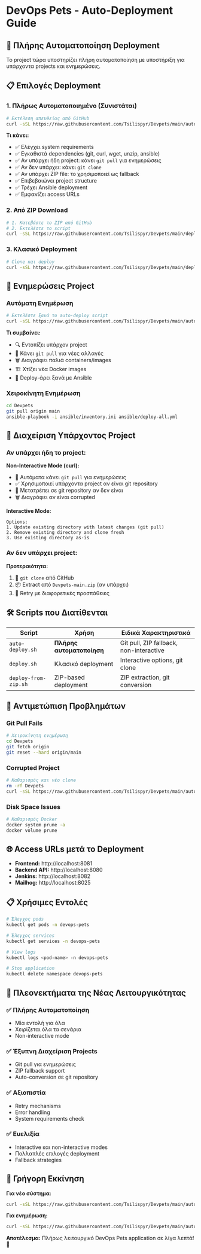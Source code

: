 # DevOps Pets - Auto-Deployment Guide

## 🚀 Πλήρης Αυτοματοποίηση Deployment

Το project τώρα υποστηρίζει πλήρη αυτοματοποίηση με υποστήριξη για υπάρχοντα projects και ενημερώσεις.

## 📋 Επιλογές Deployment

### 1. **Πλήρως Αυτοματοποιημένο (Συνιστάται)**

```bash
# Εκτέλεση απευθείας από GitHub
curl -sSL https://raw.githubusercontent.com/Tsilispyr/Devpets/main/auto-deploy.sh | bash
```

**Τι κάνει:**
- ✅ Ελέγχει system requirements
- ✅ Εγκαθιστά dependencies (git, curl, wget, unzip, ansible)
- ✅ Αν υπάρχει ήδη project: κάνει `git pull` για ενημερώσεις
- ✅ Αν δεν υπάρχει: κάνει `git clone`
- ✅ Αν υπάρχει ZIP file: το χρησιμοποιεί ως fallback
- ✅ Επιβεβαιώνει project structure
- ✅ Τρέχει Ansible deployment
- ✅ Εμφανίζει access URLs

### 2. **Από ZIP Download**

```bash
# 1. Κατεβάστε το ZIP από GitHub
# 2. Εκτελέστε το script
curl -sSL https://raw.githubusercontent.com/Tsilispyr/Devpets/main/deploy-from-zip.sh | bash
```

### 3. **Κλασικό Deployment**

```bash
# Clone και deploy
curl -sSL https://raw.githubusercontent.com/Tsilispyr/Devpets/main/deploy.sh | bash
```

## 🔄 Ενημερώσεις Project

### Αυτόματη Ενημέρωση

```bash
# Εκτελέστε ξανά το auto-deploy script
curl -sSL https://raw.githubusercontent.com/Tsilispyr/Devpets/main/auto-deploy.sh | bash
```

**Τι συμβαίνει:**
- 🔍 Εντοπίζει υπάρχον project
- 🔄 Κάνει `git pull` για νέες αλλαγές
- 🗑️ Διαγράφει παλιά containers/images
- 🏗️ Χτίζει νέα Docker images
- 🚀 Deploy-άρει ξανά με Ansible

### Χειροκίνητη Ενημέρωση

```bash
cd Devpets
git pull origin main
ansible-playbook -i ansible/inventory.ini ansible/deploy-all.yml
```

## 📁 Διαχείριση Υπάρχοντος Project

### Αν υπάρχει ήδη το project:

**Non-Interactive Mode (curl):**
- 🔄 Αυτόματα κάνει `git pull` για ενημερώσεις
- ✅ Χρησιμοποιεί υπάρχοντα project αν είναι git repository
- 🔧 Μετατρέπει σε git repository αν δεν είναι
- 🗑️ Διαγράφει αν είναι corrupted

**Interactive Mode:**
```
Options:
1. Update existing directory with latest changes (git pull)
2. Remove existing directory and clone fresh  
3. Use existing directory as-is
```

### Αν δεν υπάρχει project:

**Προτεραιότητα:**
1. 🐙 `git clone` από GitHub
2. 📦 Extract από `Devpets-main.zip` (αν υπάρχει)
3. 🔄 Retry με διαφορετικές προσπάθειες

## 🛠️ Scripts που Διατίθενται

| Script | Χρήση | Ειδικά Χαρακτηριστικά |
|--------|-------|----------------------|
| `auto-deploy.sh` | **Πλήρης αυτοματοποίηση** | Git pull, ZIP fallback, non-interactive |
| `deploy.sh` | Κλασικό deployment | Interactive options, git clone |
| `deploy-from-zip.sh` | ZIP-based deployment | ZIP extraction, git conversion |

## 🔧 Αντιμετώπιση Προβλημάτων

### Git Pull Fails
```bash
# Χειροκίνητη ενημέρωση
cd Devpets
git fetch origin
git reset --hard origin/main
```

### Corrupted Project
```bash
# Καθαρισμός και νέο clone
rm -rf Devpets
curl -sSL https://raw.githubusercontent.com/Tsilispyr/Devpets/main/auto-deploy.sh | bash
```

### Disk Space Issues
```bash
# Καθαρισμός Docker
docker system prune -a
docker volume prune
```

## 🌐 Access URLs μετά το Deployment

- **Frontend:** http://localhost:8081
- **Backend API:** http://localhost:8080  
- **Jenkins:** http://localhost:8082
- **Mailhog:** http://localhost:8025

## 📋 Χρήσιμες Εντολές

```bash
# Έλεγχος pods
kubectl get pods -n devops-pets

# Έλεγχος services  
kubectl get services -n devops-pets

# View logs
kubectl logs <pod-name> -n devops-pets

# Stop application
kubectl delete namespace devops-pets
```

## 🎯 Πλεονεκτήματα της Νέας Λειτουργικότητας

### ✅ Πλήρης Αυτοματοποίηση
- Μία εντολή για όλα
- Χειρίζεται όλα τα σενάρια
- Non-interactive mode

### ✅ Έξυπνη Διαχείριση Projects
- Git pull για ενημερώσεις
- ZIP fallback support
- Auto-conversion σε git repository

### ✅ Αξιοπιστία
- Retry mechanisms
- Error handling
- System requirements check

### ✅ Ευελιξία
- Interactive και non-interactive modes
- Πολλαπλές επιλογές deployment
- Fallback strategies

## 🚀 Γρήγορη Εκκίνηση

**Για νέο σύστημα:**
```bash
curl -sSL https://raw.githubusercontent.com/Tsilispyr/Devpets/main/auto-deploy.sh | bash
```

**Για ενημέρωση:**
```bash
curl -sSL https://raw.githubusercontent.com/Tsilispyr/Devpets/main/auto-deploy.sh | bash
```

**Αποτέλεσμα:** Πλήρως λειτουργικό DevOps Pets application σε λίγα λεπτά! 🎉 
